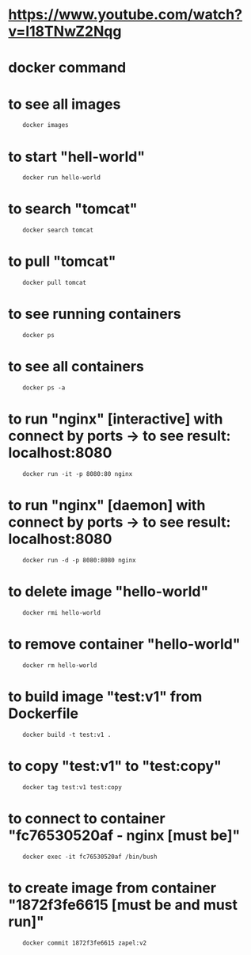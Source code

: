 # https://www.youtube.com/watch?v=I18TNwZ2Nqg


# docker command

# to see all images 
```shell
    docker images
```

# to start "hell-world"
```shell
    docker run hello-world
```

# to search "tomcat"
```shell
    docker search tomcat
```

# to pull "tomcat"
```shell
    docker pull tomcat
```

# to see running containers
```shell
    docker ps
```

# to see all containers
```shell
    docker ps -a
```

# to run "nginx" [interactive] with connect by ports -> to see result: localhost:8080
```shell
    docker run -it -p 8080:80 nginx
```

# to run "nginx" [daemon] with connect by ports -> to see result: localhost:8080
```shell
    docker run -d -p 8080:8080 nginx
```

# to delete image "hello-world"
```shell
    docker rmi hello-world
```

# to remove container "hello-world"
```shell
    docker rm hello-world
```

# to build image "test:v1" from Dockerfile
```shell
    docker build -t test:v1 .
```

# to copy "test:v1" to "test:copy"
```shell
    docker tag test:v1 test:copy
```

# to connect to container "fc76530520af - nginx [must be]"
```shell
    docker exec -it fc76530520af /bin/bush
```

# to create image from container "1872f3fe6615 [must be and must run]"
```shell
    docker commit 1872f3fe6615 zapel:v2
```